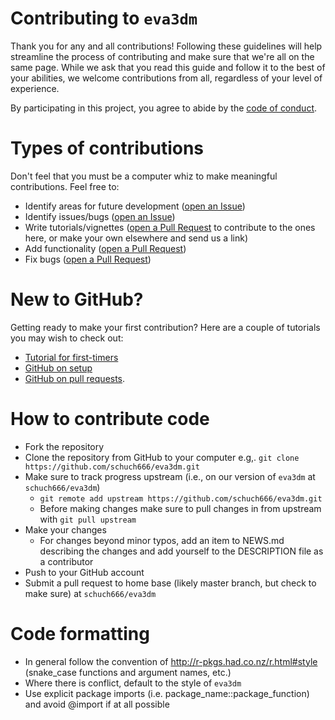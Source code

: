 # Contributing to `eva3dm`

Thank you for any and all contributions! Following these guidelines will help streamline the process of contributing and make sure that we're all on the same page. While we ask that you read this guide and follow it to the best of your abilities, we welcome contributions from all, regardless of your level of experience.

By participating in this project, you agree to abide by the [code of conduct](https://github.com/schuch666/eva3dm/blob/JOSS/CODE_OF_CONDUCT.md).

# Types of contributions

Don't feel that you must be a computer whiz to make meaningful contributions. Feel free to:

- Identify areas for future development ([open an Issue](https://github.com/schuch666/eva3dm/issues))
- Identify issues/bugs ([open an Issue](https://github.com/schuch666/eva3dm/issues))
- Write tutorials/vignettes ([open a Pull Request](https://github.com/schuch666/eva3dm/pulls) to contribute to the ones here, or make your own elsewhere and send us a link)
- Add functionality ([open a Pull Request](https://github.com/schuch666/eva3dm/pulls))
- Fix bugs ([open a Pull Request](https://github.com/schuch666/eva3dm/pulls))

# New to GitHub?

Getting ready to make your first contribution? Here are a couple of tutorials you may wish to check out:

- [Tutorial for first-timers](https://github.com/Roshanjossey/first-contributions)
- [GitHub on setup](https://help.github.com/articles/set-up-git)
- [GitHub on pull requests](https://help.github.com/articles/using-pull-requests/).


# How to contribute code

- Fork the repository
- Clone the repository from GitHub to your computer e.g,. `git clone https://github.com/schuch666/eva3dm.git`
- Make sure to track progress upstream (i.e., on our version of `eva3dm` at `schuch666/eva3dm`)
  - `git remote add upstream https://github.com/schuch666/eva3dm.git`
  - Before making changes make sure to pull changes in from upstream with `git pull upstream`
- Make your changes
  - For changes beyond minor typos, add an item to NEWS.md describing the changes and add yourself to the DESCRIPTION file as a contributor
- Push to your GitHub account
- Submit a pull request to home base (likely master branch, but check to make sure) at `schuch666/eva3dm`

# Code formatting

- In general follow the convention of <http://r-pkgs.had.co.nz/r.html#style> (snake_case functions and argument names, etc.)
- Where there is conflict, default to the style of `eva3dm`
- Use explicit package imports (i.e. package_name::package_function) and avoid @import if at all possible

